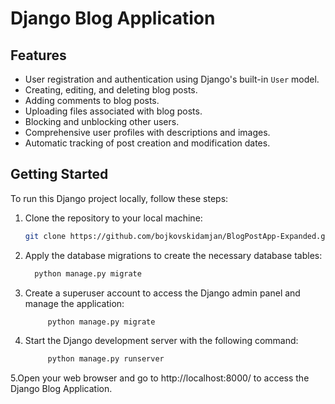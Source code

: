 # Django Blog Application

## Features

- User registration and authentication using Django's built-in `User` model.
- Creating, editing, and deleting blog posts.
- Adding comments to blog posts.
- Uploading files associated with blog posts.
- Blocking and unblocking other users.
- Comprehensive user profiles with descriptions and images.
- Automatic tracking of post creation and modification dates.

## Getting Started

To run this Django project locally, follow these steps:

1. Clone the repository to your local machine:

   ```bash
   git clone https://github.com/bojkovskidamjan/BlogPostApp-Expanded.git

2. Apply the database migrations to create the necessary database tables:

   ```bash
     python manage.py migrate

3. Create a superuser account to access the Django admin panel and manage the application:

    ```bash
         python manage.py migrate

4. Start the Django development server with the following command:

    ```bash
         python manage.py runserver

5.Open your web browser and go to http://localhost:8000/ to access the Django Blog Application.
